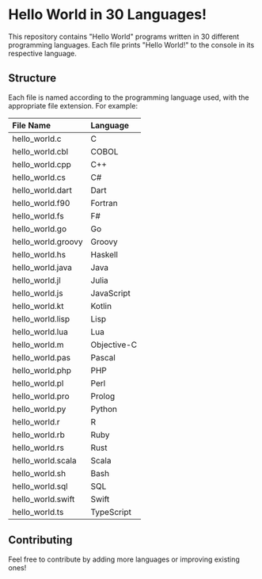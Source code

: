 # Hello World in 30 Languages!

This repository contains "Hello World" programs written in 30 different programming languages. Each file prints "Hello World!" to the console in its respective language.

## Structure
Each file is named according to the programming language used, with the appropriate file extension. For example:

| File Name         | Language     |
|:------------------|:-------------|
| hello_world.c     | C            |
| hello_world.cbl   | COBOL        |
| hello_world.cpp   | C++          |
| hello_world.cs    | C#           |
| hello_world.dart  | Dart         |
| hello_world.f90   | Fortran      |
| hello_world.fs    | F#           |
| hello_world.go    | Go           |
| hello_world.groovy| Groovy       |
| hello_world.hs    | Haskell      |
| hello_world.java  | Java         |
| hello_world.jl    | Julia        |
| hello_world.js    | JavaScript   |
| hello_world.kt    | Kotlin       |
| hello_world.lisp  | Lisp         |
| hello_world.lua   | Lua          |
| hello_world.m     | Objective-C  |
| hello_world.pas   | Pascal       |
| hello_world.php   | PHP          |
| hello_world.pl    | Perl         |
| hello_world.pro   | Prolog       |
| hello_world.py    | Python       |
| hello_world.r     | R            |
| hello_world.rb    | Ruby         |
| hello_world.rs    | Rust         |
| hello_world.scala | Scala        |
| hello_world.sh    | Bash         |
| hello_world.sql   | SQL          |
| hello_world.swift | Swift        |
| hello_world.ts    | TypeScript   |

## Contributing
Feel free to contribute by adding more languages or improving existing ones!
